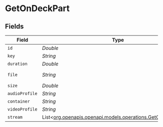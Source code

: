 # GetOnDeckPart


## Fields

| Field                                                                                                      | Type                                                                                                       | Required                                                                                                   | Description                                                                                                | Example                                                                                                    |
| ---------------------------------------------------------------------------------------------------------- | ---------------------------------------------------------------------------------------------------------- | ---------------------------------------------------------------------------------------------------------- | ---------------------------------------------------------------------------------------------------------- | ---------------------------------------------------------------------------------------------------------- |
| `id`                                                                                                       | *Double*                                                                                                   | :heavy_minus_sign:                                                                                         | N/A                                                                                                        | 80994                                                                                                      |
| `key`                                                                                                      | *String*                                                                                                   | :heavy_minus_sign:                                                                                         | N/A                                                                                                        | /library/parts/80994/1655007810/file.mkv                                                                   |
| `duration`                                                                                                 | *Double*                                                                                                   | :heavy_minus_sign:                                                                                         | N/A                                                                                                        | 420080                                                                                                     |
| `file`                                                                                                     | *String*                                                                                                   | :heavy_minus_sign:                                                                                         | N/A                                                                                                        | /tvshows/Bluey (2018)/Bluey (2018) - S02E33 - Circus.mkv                                                   |
| `size`                                                                                                     | *Double*                                                                                                   | :heavy_minus_sign:                                                                                         | N/A                                                                                                        | 55148931                                                                                                   |
| `audioProfile`                                                                                             | *String*                                                                                                   | :heavy_minus_sign:                                                                                         | N/A                                                                                                        | lc                                                                                                         |
| `container`                                                                                                | *String*                                                                                                   | :heavy_minus_sign:                                                                                         | N/A                                                                                                        | mkv                                                                                                        |
| `videoProfile`                                                                                             | *String*                                                                                                   | :heavy_minus_sign:                                                                                         | N/A                                                                                                        | main                                                                                                       |
| `stream`                                                                                                   | List<[org.openapis.openapi.models.operations.GetOnDeckStream](../../models/operations/GetOnDeckStream.md)> | :heavy_minus_sign:                                                                                         | N/A                                                                                                        |                                                                                                            |
